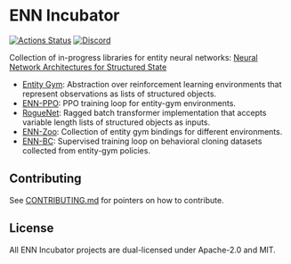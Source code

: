 # ENN Incubator

[![Actions Status](https://github.com/entity-neural-network/incubator/workflows/Tests/badge.svg)](https://github.com/entity-neural-network/incubator/actions)
[![Discord](https://img.shields.io/discord/913497968701747270?style=flat-square)](https://discord.gg/SjVqhSW4Qf)

Collection of in-progress libraries for entity neural networks: [Neural Network Architectures for Structured State](https://docs.google.com/document/d/1Q87zeY7Z4u9cU0oLoH-BPQZDBQd4tHLWiEkj5YDSGw4)

- [Entity Gym](entity_gym): Abstraction over reinforcement learning environments that represent observations as lists of structured objects.
- [ENN-PPO](enn_ppo): PPO training loop for entity-gym environments.
- [RogueNet](rogue_net): Ragged batch transformer implementation that accepts variable length lists of structured objects as inputs.
- [ENN-Zoo](enn_zoo): Collection of entity gym bindings for different environments.
- [ENN-BC](enn_bc): Supervised training loop on behavioral cloning datasets collected from entity-gym policies.

## Contributing

See [CONTRIBUTING.md](CONTRIBUTING.md) for pointers on how to contribute.

## License

All ENN Incubator projects are dual-licensed under Apache-2.0 and MIT.
